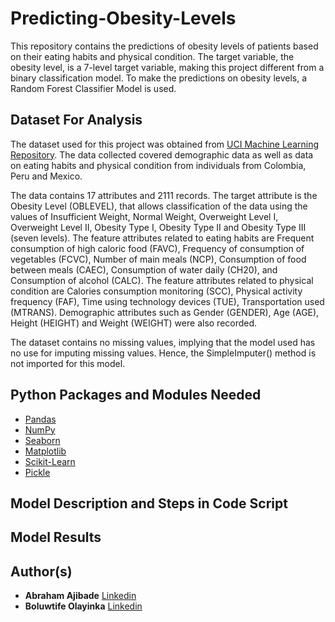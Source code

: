 # Predicting-Obesity-Levels
This repository contains the predictions of obesity levels of patients based on their eating habits and physical condition. The target variable, the obesity level, is a 7-level target variable, making this project different from a binary classification model. To make the predictions on obesity levels, a Random Forest Classifier Model is used.

## Dataset For Analysis
The dataset used for this project was obtained from [UCI Machine Learning Repository](https://archive-beta.ics.uci.edu/dataset/544). The data collected covered  demographic data as well as data on eating habits and physical condition from individuals from Colombia, Peru and Mexico. 

The data contains 17 attributes and 2111 records. The target attribute is the Obesity Level (OBLEVEL), that allows classification of the data using the values of Insufficient Weight, Normal Weight, Overweight Level I, Overweight Level II, Obesity Type I, Obesity Type II and Obesity Type III (seven levels). The feature attributes related to eating habits are Frequent consumption of high caloric food (FAVC), Frequency of consumption of vegetables (FCVC), Number of main meals (NCP), Consumption of food between meals (CAEC), Consumption of water daily (CH20), and Consumption of alcohol (CALC). The feature attributes related to physical condition are Calories consumption monitoring (SCC), Physical activity frequency (FAF), Time using technology devices (TUE), Transportation used (MTRANS). Demographic attributes such as Gender (GENDER), Age (AGE), Height (HEIGHT) and Weight (WEIGHT) were also recorded.

The dataset contains no missing values, implying that the model used has no use for imputing missing values. Hence, the SimpleImputer() method is not imported for this model.


## Python Packages and Modules Needed
- [Pandas](https://pandas.pydata.org/)
- [NumPy](https://numpy.org/)
- [Seaborn](https://seaborn.pydata.org/)
- [Matplotlib](https://matplotlib.org/)
- [Scikit-Learn](https://scikit-learn.org/)
- [Pickle](Lib/pickle.py)

## Model Description and Steps in Code Script

## Model Results

## Author(s)
- **Abraham Ajibade** [Linkedin](https://www.linkedin.com/in/abraham-ajibade-759772117)
- **Boluwtife Olayinka** [Linkedin](https://www.linkedin.com/in/ajibade-bolu/) 
